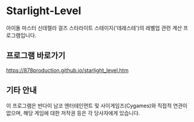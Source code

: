 # Starlight-Level
아이돌 마스터 신데렐라 걸즈 스타라이트 스테이지('데레스테')의 레벨업 관련 계산 프로그램입니다.

## 프로그램 바로가기
https://878production.github.io/starlight_level.htm

## 기타 안내
이 프로그램은 반다이 남코 엔터테인먼트 및 사이게임즈(Cygames)와 직접적 연관이 없으며, 해당 게임에 대한 저작권 등은 각 당사자에게 있습니다.
